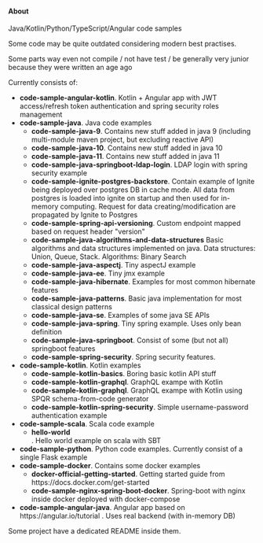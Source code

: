 <h4> About </h4>
<p> Java/Kotlin/Python/TypeScript/Angular code samples </p>
<p> Some code may be quite outdated considering modern best practises. </p>
<p> Some parts way even not compile / not have test / be generally very junior because they were written an age ago</p>

<p> Currently consists of: </p>
<ul>
    <li><b>code-sample-angular-kotlin</b>. Kotlin + Angular app with JWT access/refresh token authentication and spring security roles management
    <li><b>code-sample-java</b>. Java code examples
        <ul>
            <li> <b>code-sample-java-9</b>. Contains new stuff added in java 9 (including multi-module maven project, but excluding reactive API)</li>
            <li> <b>code-sample-java-10</b>. Contains new stuff added in java 10 </li>
            <li> <b>code-sample-java-11</b>. Contains new stuff added in java 11 </li>
            <li> <b>code-sample-java-springboot-ldap-login</b>. LDAP login with spring security example</li> 
            <li> <b>code-sample-ignite-postgres-backstore</b>. Contain example of Ignite being deployed over postgres DB 
            in cache mode. All data from postgres is loaded into ignite on startup and then used for in-memory computing. 
            Request for data creating/modification are propagated by Ignite to Postgres</li> 
            <li> <b> code-sample-spring-api-versioning</b>. Custom endpoint mapped based on request header "version"
            <li> <b> code-sample-java-algorithms-and-data-structures</b> Basic algorithms and data structures implemented on java. Data structures: Union, Queue, Stack. Algorithms: Binary Search </li>
            <li> <b> code-sample-java-aspectj</b>. Tiny aspectJ example</li>
            <li> <b> code-sample-java-ee</b>. Tiny jmx example </li>
            <li> <b> code-sample-java-hibernate</b>. Examples for most common hibernate features</li>
            <li> <b> code-sample-java-patterns</b>. Basic java implementation for most classical design patterns</li>
            <li> <b> code-sample-java-se</b>. Examples of some java SE APIs </li>
            <li> <b> code-sample-java-spring</b>. Tiny spring example. Uses only bean definition</li>
            <li> <b> code-sample-java-springboot</b>. Consist of some (but not all) springboot features</li>
            <li> <b> code-sample-spring-security</b>. Spring security features. </li>
         </ul>
    </li>
    <li><b>code-sample-kotlin</b>. Kotlin examples 
        <ul> 
            <li><b>code-sample-kotlin-basics</b>. Boring basic kotlin API stuff</li>
            <li><b>code-sample-kotlin-graphql</b>. GraphQL exampe with Kotlin </li>
            <li><b>code-sample-kotlin-graphql</b>. GraphQL exampe with Kotlin using SPQR schema-from-code generator </li>
            <li><b>code-sample-kotlin-spring-security</b>. Simple username-password authentication example </li>
        </ul> 
    </li>
    <li><b>code-sample-scala</b>. Scala code example 
	<ul>
            <li><b>hello-world</b></li>. Hello world example on scala with SBT
        </ul>
    </li>
    <li><b>code-sample-python</b>. Python code examples. Currently consist of a single Flask example </li>
    <li><b>code-sample-docker</b>. Contains some docker examples
        <ul>
            <li><b>docker-official-getting-started</b>. Getting started guide from https://docs.docker.com/get-started</li>
            <li><b>code-sample-nginx-spring-boot-docker</b>. Spring-boot with nginx inside docker deployed with docker-compose
        </ul>
    </li>
    <li><b>code-sample-angular-java</b>. Angular app based on https://angular.io/tutorial .
    Uses real backend (with in-memory DB) </li>
</ul>

Some project have a dedicated README inside them.
